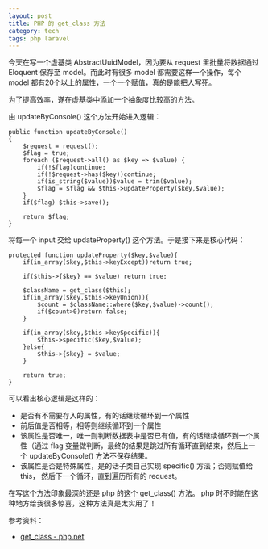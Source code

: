 ```yaml
---
layout: post
title: PHP 的 get_class 方法
category: tech
tags: php laravel
---
```


今天在写一个虚基类 AbstractUuidModel，因为要从 request 里批量将数据通过 Eloquent 保存至 model。而此时有很多 model 都需要这样一个操作，每个 model 都有20个以上的属性，一个一个赋值，真的是能把人写死。

为了提高效率，遂在虚基类中添加一个抽象度比较高的方法。

由 updateByConsole() 这个方法开始进入逻辑：

    public function updateByConsole()
    {
        $request = request();
        $flag = true;
        foreach ($request->all() as $key => $value) {
        	if(!$flag)continue;
            if(!$request->has($key))continue;
            if(is_string($value))$value = trim($value);
            $flag = $flag && $this->updateProperty($key,$value);
        }
        if($flag) $this->save();

        return $flag;
    }

将每一个 input 交给 updateProperty() 这个方法。于是接下来是核心代码：


    protected function updateProperty($key,$value){
        if(in_array($key,$this->keyExcept))return true;

        if($this->{$key} == $value) return true;

        $className = get_class($this);
        if(in_array($key,$this->keyUnion)){
            $count = $className::where($key,$value)->count();
            if($count>0)return false;
        }

        if(in_array($key,$this->keySpecific)){
            $this->specific($key,$value);
        }else{
            $this->{$key} = $value;
        }

        return true;
    }

可以看出核心逻辑是这样的：

* 是否有不需要存入的属性，有的话继续循环到一个属性
* 前后值是否相等，相等则继续循环到一个属性
* 该属性是否唯一，唯一则判断数据表中是否已有值，有的话继续循环到一个属性（通过 flag 变量做判断，最终的结果是跳过所有循环直到结束，然后上一个 updateByConsole() 方法不保存结果。
* 该属性是否是特殊属性，是的话子类自己实现 specific() 方法；否则赋值给 this， 然后下一个循环，直到遍历所有的 request。

在写这个方法印象最深的还是 php 的这个 get_class() 方法。 php 时不时能在这种地方给我很多惊喜，这种方法真是太实用了！


参考资料：

* [get_class - php.net](http://php.net/manual/en/function.get-class.php)